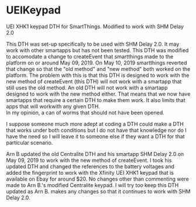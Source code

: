 # UEIKeypad
UEI XHK1 keypad DTH for SmartThings.  Modified to work with SHM Delay 2.0

This DTH was set-up specifically to be used with SHM Delay 2.0.  It may work with other smartapps but has not 
been tested.  This DTH was modified to accomodate a change to createEvent that smartthings made to the platform 
on or around May 09, 2019. On May 10, 2019 smartthings reverted that change so that the "old method" and 
"new method" both worked on the platform. The problem with this is that this DTH is designed to work with the 
new method of createEvent (this DTH) will not work with a smartapp that still uses the old method. An old DTH 
will not work with a smartapp designed to work with the new method either.  That means that we now have smartapps
that require a certain DTH to make them work.  It also limits that apps that will workwith any given DTH.  
In my opinion, a can of worms that should not have been opened.

I suppose someone much more adept at coding a DTH could make a DTH that works under both conditions but I do not
have that knowledge nor do I have the need so I will leave it to someone else if they want a DTH for that 
particular scenario.

Arn B updated the old Centralite DTH and his smartapp SHM Delay 2.0 on May 09, 2019 to work with the new method 
of createEvent.  I took his updated DTH and changed the references to the battery voltages and added the 
fingerprint to work with the Xfinity UEI XHK1 keypad that is available on Ebay for around $20.  No changes other
than commenting were made to Arn B.'s modified Centralite keypad.  I will try too keep this DTH updated as Arn B.
makes any changes so that it continues to work with SHM Delay 2.0.
